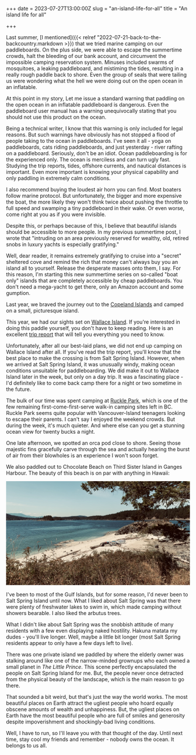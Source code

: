 +++
date = 2023-07-27T13:00:00Z
slug = "an-island-life-for-all"
title = "An island life for all"

+++

Last summer, [I mentioned]({{< relref "2022-07-21-back-to-the-backcountry.markdown >}}) that we tried marine camping on our paddleboards. On the plus side, we were able to escape the summertime crowds, halt the bleeding of our bank account, and circumvent the impossible camping reservation system. Minuses included swarms of mosquitoes, a leaking paddleboard, and mistiming the tides, resulting in a really rough paddle back to shore. Even the group of seals that were tailing us were wondering what the hell we were doing out on the open ocean in an inflatable.

At this point in my story, Let me issue a standard warning that paddling on the open ocean in an inflatable paddleboard is dangerous. Even the paddleboard user manual has a warning unequivocally stating that you should not use this product on the ocean.

Being a technical writer, I know that this warning is only included for legal reasons. But such warnings have obviously has not stopped a flood of people taking to the ocean in paddleboards. I've seen it all - yoga on paddleboards, cats riding paddleboards, and just yesterday - river rafting on a paddleboard. Seriously, don't be an idiot. Ocean paddleboarding is for the experienced only. The ocean is merciless and can turn ugly fast. Studying the trip reports, tides, offshore currents, and nautical distances is important. Even more important is knowing your physical capability and only paddling in extremely calm conditions.

I also recommend buying the loudest air horn you can find. Most boaters follow marine protocol. But unfortunately, the bigger and more expensive the boat, the more likely they won't think twice about pushing the throttle to full speed and swamping a tiny paddleboard in their wake. Or even worse, come right at you as if you were invisible.

Despite this, or perhaps because of this, I believe that beautiful islands should be accessible to more people. In my previous summertime post, I wrote that "intruding on an area previously reserved for wealthy, old, retired snobs in luxury yachts is especially gratifying."

Well, dear reader, it remains extremely gratifying to cruise into a "secret" sheltered cove and remind the rich that money can't always buy you an island all to yourself. Release the desperate masses onto them, I say. For this reason, I'm starting this new summertime series on so-called "boat only" islands that are completely accessible by cheap paddleboards. You don't need a mega-yacht to get there, only an Amazon account and some gumption.

<!--more-->

Last year, we braved the journey out to the [Copeland Islands](https://bcparks.ca/copeland-islands-marine-park/) and camped on a small, picturesque island.

This year, we had our sights set on [Wallace Island](https://bcparks.ca/wallace-island-marine-park/). If you're interested in doing this paddle yourself, you don't have to keep reading. Here is an excellent [trip report](https://offtracktravel.ca/wallace-island-british-columbia/) that will tell you everything you need to know.

Unfortunately, after all our best-laid plans, we did not end up camping on Wallace Island after all. If you've read the trip report, you'll know that the best place to make the crossing is from Salt Spring Island. However, when we arrived at Salt Spring Island, it was unusually windy, making ocean conditions unsuitable for paddleboarding. We did make it out to Wallace Island later in the week, but only on a day trip. It was a fascinating place - I'd definitely like to come back camp there for a night or two sometime in the future.

The bulk of our time was spent camping at [Ruckle Park](https://bcparks.ca/ruckle-park/), which is one of the few remaining first-come-first-serve walk-in camping sites left in BC. Ruckle Park seems quite popular with Vancouver-Island teenagers looking to escape their parents. I can't say I enjoyed the weekend crowds. But during the week, it's much quieter. And where else can you get a stunning ocean view for twenty bucks a night.

One late afternoon, we spotted an orca pod close to shore. Seeing those majestic fins gracefully carve through the sea and actually hearing the burst of air from their blowholes is an experience I won't soon forget.

We also paddled out to Chocolate Beach on Third Sister Island in Ganges Harbour. The beauty of this beach is on par with anything in Hawaii:

![ChocolateBeach](/images/chocolate_beach.jpg)

I've been to most of the Gulf Islands, but for some reason, I'd never been to Salt Spring Island until now. What I liked about Salt Spring was that there were plenty of freshwater lakes to swim in, which made camping without showers bearable. I also liked the arbutus trees.

What I didn't like about Salt Spring was the snobbish attitude of many residents with a few even displaying naked hostility. Hakuna matata my dudes - you'll live longer. Well, maybe a little bit longer (most Salt Spring residents appear to only have a few days left to live).

There was one private island we paddled by where the elderly owner was stalking around like one of the narrow-minded grownups who each owned a small planet in *The Little Prince*. This scene perfectly encapsulated the people on Salt Spring Island for me. But, the people never once detracted from the physical beauty of the landscape, which is the main reason to go there.

That sounded a bit weird, but that's just the way the world works. The most beautiful places on Earth attract the ugliest people who hoard equally obscene amounts of wealth and unhappiness. But, the ugliest places on Earth have the most beautiful people who are full of smiles and generosity despite impoverishment and shockingly-bad living conditions.

Well, I have to run, so I'll leave you with that thought of the day. Until next time, stay cool my friends and remember - nobody owns the ocean. It belongs to us all.